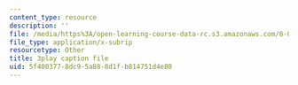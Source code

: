 ```yaml
---
content_type: resource
description: ''
file: /media/https%3A/open-learning-course-data-rc.s3.amazonaws.com/8-01sc-classical-mechanics-fall-2016/5f4003778dc95a888d1fb814751d4e80_oILq3xz_XtU.vtt
file_type: application/x-subrip
resourcetype: Other
title: 3play caption file
uid: 5f400377-8dc9-5a88-8d1f-b814751d4e80
---
```

